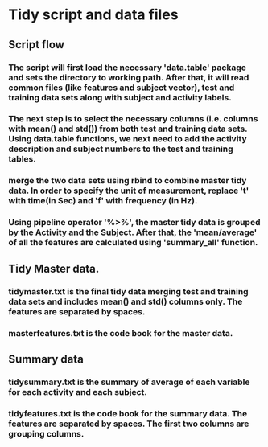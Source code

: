 # Tidy script and data files
## Script flow
### The script will first load the necessary 'data.table' package and sets the directory to working path. After that, it will read common files (like features and subject vector), test and training data sets along with subject and activity labels. 
### The next step is to select the necessary columns (i.e. columns with mean() and std()) from both test and training data sets. Using data.table functions, we next need to add the activity description and subject numbers to the test and training tables. 
### merge the two data sets using rbind to combine master tidy data. In order to specify the unit of measurement, replace 't' with time(in Sec) and 'f' with frequency (in Hz).
### Using pipeline operator '%>%', the master tidy data is grouped by the Activity and the Subject. After that, the 'mean/average' of all the features are calculated using 'summary_all' function. 
## Tidy Master data.
### tidymaster.txt is the final tidy data merging test and training data sets and includes mean() and std() columns only. The features are separated by spaces. 
### masterfeatures.txt is the code book for the master data. 
## Summary data
### tidysummary.txt is the summary of average of each variable for each activity and each subject.
### tidyfeatures.txt is the code book for the summary data. The features are separated by spaces. The first two columns are grouping columns.
